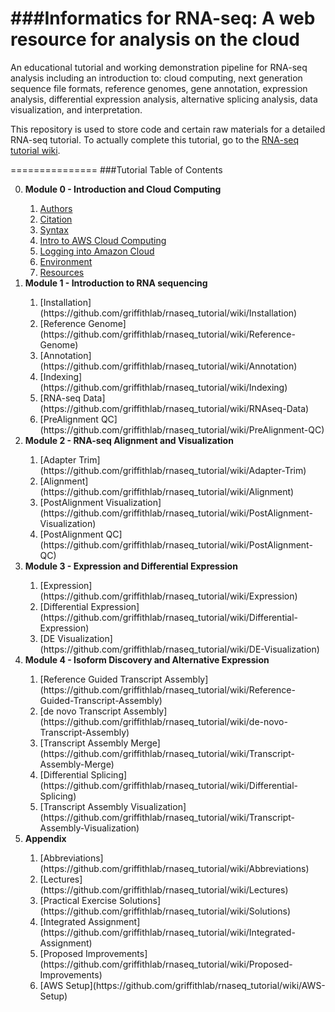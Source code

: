 ###Informatics for RNA-seq: A web resource for analysis on the cloud
===============
An educational tutorial and working demonstration pipeline for RNA-seq analysis including an introduction to: cloud computing, next generation sequence file formats, reference genomes, gene annotation, expression analysis, differential expression analysis, alternative splicing analysis, data visualization, and interpretation.

This repository is used to store code and certain raw materials for a detailed RNA-seq tutorial.  To actually complete this tutorial, go to the <a href="https://github.com/griffithlab/rnaseq_tutorial/wiki">RNA-seq tutorial wiki</a>.

===============
###Tutorial Table of Contents
<ol start="0">
  <li><strong>Module 0 - Introduction and Cloud Computing</strong></li>
  <ol start="i">
   <li><a href="https://github.com/griffithlab/rnaseq_tutorial/wiki/Authors">Authors</a></li>
   <li><a href="https://github.com/griffithlab/rnaseq_tutorial/wiki/Citation">Citation</a></li>
   <li><a href="https://github.com/griffithlab/rnaseq_tutorial/wiki/Syntax">Syntax</a></li>
   <li><a href="https://github.com/griffithlab/rnaseq_tutorial/wiki/Intro-to-AWS-Cloud-Computing">Intro to AWS Cloud Computing</a></li>
   <li><a href="https://github.com/griffithlab/rnaseq_tutorial/wiki/Logging-into-Amazon-Cloud">Logging into Amazon Cloud</a></li>
   <li><a href="https://github.com/griffithlab/rnaseq_tutorial/wiki/Environment">Environment</a></li>
   <li><a href="https://github.com/griffithlab/rnaseq_tutorial/wiki/Resources">Resources</a></li>
  </ol>
  <li><strong>Module 1 - Introduction to RNA sequencing</strong></li>
  <ol start="i">
   <li>[Installation](https://github.com/griffithlab/rnaseq_tutorial/wiki/Installation)</li>
   <li>[Reference Genome](https://github.com/griffithlab/rnaseq_tutorial/wiki/Reference-Genome)</li>
   <li>[Annotation](https://github.com/griffithlab/rnaseq_tutorial/wiki/Annotation)</li>
   <li>[Indexing](https://github.com/griffithlab/rnaseq_tutorial/wiki/Indexing)</li>
   <li>[RNA-seq Data](https://github.com/griffithlab/rnaseq_tutorial/wiki/RNAseq-Data)</li>
   <li>[PreAlignment QC](https://github.com/griffithlab/rnaseq_tutorial/wiki/PreAlignment-QC)</li>
  </ol>
  <li><strong>Module 2 - RNA-seq Alignment and Visualization</strong></li>
  <ol start="i">
   <li>[Adapter Trim](https://github.com/griffithlab/rnaseq_tutorial/wiki/Adapter-Trim)</li>
   <li>[Alignment](https://github.com/griffithlab/rnaseq_tutorial/wiki/Alignment)</li>
   <li>[PostAlignment Visualization](https://github.com/griffithlab/rnaseq_tutorial/wiki/PostAlignment-Visualization)</li>
   <li>[PostAlignment QC](https://github.com/griffithlab/rnaseq_tutorial/wiki/PostAlignment-QC)</li>
  </ol>
  <li><strong>Module 3 - Expression and Differential Expression</strong></li>
  <ol start="i">
   <li>[Expression](https://github.com/griffithlab/rnaseq_tutorial/wiki/Expression)</li>
   <li>[Differential Expression](https://github.com/griffithlab/rnaseq_tutorial/wiki/Differential-Expression)</li>
   <li>[DE Visualization](https://github.com/griffithlab/rnaseq_tutorial/wiki/DE-Visualization)</li>
  </ol>
  <li><strong>Module 4 - Isoform Discovery and Alternative Expression</strong></li>
  <ol start="i">
   <li>[Reference Guided Transcript Assembly](https://github.com/griffithlab/rnaseq_tutorial/wiki/Reference-Guided-Transcript-Assembly)</li>
   <li>[de novo Transcript Assembly](https://github.com/griffithlab/rnaseq_tutorial/wiki/de-novo-Transcript-Assembly)</li>
   <li>[Transcript Assembly Merge](https://github.com/griffithlab/rnaseq_tutorial/wiki/Transcript-Assembly-Merge)</li>
   <li>[Differential Splicing](https://github.com/griffithlab/rnaseq_tutorial/wiki/Differential-Splicing)</li>
   <li>[Transcript Assembly Visualization](https://github.com/griffithlab/rnaseq_tutorial/wiki/Transcript-Assembly-Visualization)</li>
   </ol>
  <li><strong>Appendix</strong></li>
  <ol start="i">
   <li>[Abbreviations](https://github.com/griffithlab/rnaseq_tutorial/wiki/Abbreviations)</li>
   <li>[Lectures](https://github.com/griffithlab/rnaseq_tutorial/wiki/Lectures)</li>
   <li>[Practical Exercise Solutions](https://github.com/griffithlab/rnaseq_tutorial/wiki/Solutions)</li>
   <li>[Integrated Assignment](https://github.com/griffithlab/rnaseq_tutorial/wiki/Integrated-Assignment)</li>
   <li>[Proposed Improvements](https://github.com/griffithlab/rnaseq_tutorial/wiki/Proposed-Improvements)</li>
   <li>[AWS Setup](https://github.com/griffithlab/rnaseq_tutorial/wiki/AWS-Setup)</li>
  </ol>
</ol>

